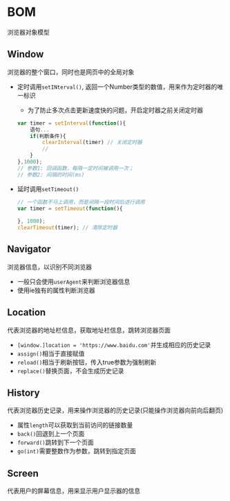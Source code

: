 # BOM

浏览器对象模型

## Window

浏览器的整个窗口，同时也是网页中的全局对象

- 定时调用`setINterval()`, 返回一个Number类型的数值，用来作为定时器的唯一标识

  - 为了防止多次点击更新速度快的问题，开启定时器之前关闭定时器

  ```js
  var timer = setInterval(function(){
      语句...
      if(判断条件){
          clearInterval(timer) // 关闭定时器
          // 
      }
  },1000); 
  // 参数1: 回调函数，每隔一定时间被调用一次；
  // 参数2: 间隔的时间(ms)
  ```

- 延时调用`setTimeout()`

  ```js
  // 一个函数不马上调用，而是间隔一段时间后进行调用
  var timer = setTimeout(function(){
      
  }, 1000);
  clearTimeout(timer); // 清除定时器
  ```

## Navigator

浏览器信息，以识别不同浏览器

- 一般只会使用`userAgent`来判断浏览器信息
- 使用ie独有的属性判断浏览器

## Location

代表浏览器的地址栏信息，获取地址栏信息，跳转浏览器页面

- `[window.]location = 'https://www.baidu.com'`并生成相应的历史记录
- `assign()`相当于直接赋值
- `reload()`相当于刷新按钮，传入true参数为强制刷新
- `replace()`替换页面，不会生成历史记录

## History

代表浏览器历史记录，用来操作浏览器的历史记录(只能操作浏览器向前向后翻页)

- 属性`length`可以获取到当前访问的链接数量
- `back()`回退到上一个页面
- `forward()`跳转到下一个页面
- `go(int)`需要整数作为参数，跳转到指定页面

## Screen

代表用户的屏幕信息，用来显示用户显示器的信息
